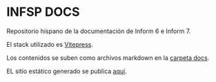# INFSP DOCS

Repositorio hispano de la documentación de Inform 6 e Inform 7.

El stack utilizado es [Vitepress](https://vitepress.dev/).

Los contenidos se suben como archivos markdown en la [carpeta docs](docs/).

EL sitio estático generado se publica [aquí](https://sarganar.github.io/infsp-docs/).

